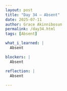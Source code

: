 ```yaml
---
layout: post
title: "Day 34 – Absent"
date: 2025-07-11
author: Grace Akinnibosun
permalink: /day34.html
tags: [Absent]

what_i_learned: |
  Absent

blockers: |
  Absent

reflection: |
  Absent 
 
---
```

